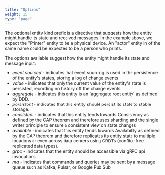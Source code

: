 ```yaml
---
title: "Options"
weight: 15
type: "page"
---
```


The optional entity kind prefix is a directive that suggests how the entity
might handle its state and received messages. In the example above, we
expect the "Printer" entity to be a physical device. An "actor" entity in
of the same name could be expected to be a person who prints.

The options available suggest how the entity might handle its state and
message input:
* _event sourced_ - indicates that event sourcing is used in the persistence
  of the entity's states, storing a log of change events
* _value_ - indicates that only the current value of the entity's state is
  persisted, recording no history off the change events
* _aggregate_ - indicates this entity is an 'aggregate root entity' as
  defined by DDD.
* _persistent_ - indicates that this entity should persist its state to
  stable storage.
* _consistent_ - indicates that this entity tends towards Consistency as
  defined by the CAP theorem and therefore uses sharding and the single writer principle to 
  ensure a consistent view on state changes 
* _available_ - indicates that this entity tends towards Availability as
  defined by the CAP theorem and therefore replicates its entity state to multiple locations or 
  even across data centers using CRDTs (conflict-free replicated data types).
* _grpc_ - indicates that the entity should be accessible via gRPC api invocations
* _mq_ - indicates that commands and queries may be sent by a message queue such as Kafka, 
  Pulsar, or Google Pub Sub
